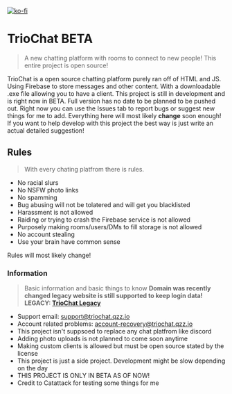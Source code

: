[![ko-fi](https://ko-fi.com/img/githubbutton_sm.svg)](https://ko-fi.com/A0A61IAEQ5)

# TrioChat BETA
> A new chatting platform with rooms to connect to new people! This entire project is open source!

TrioChat is a open source chatting platform purely ran off of HTML and JS. Using Firebase to store messages and other content. With a downloadable .exe file allowing you to have a client.
This project is still in development and is right now in BETA. Full version has no date to be planned to be pushed out. Right now you can use the Issues tab to report bugs or suggest new things for me to add.
Everything here will most likely **change** soon enough! If you want to help develop with this project the best way is just write an actual detailed suggestion! 

## Rules
> With every chating platfrom there is rules.

- No racial slurs
- No NSFW photo links
- No spamming
- Bug abusing will not be tolatered and will get you blacklisted
- Harassment is not allowed
- Raiding or trying to crash the Firebase service is not allowed
- Purposely making rooms/users/DMs to fill storage is not allowed
- No account stealing
- Use your brain have common sense
  
Rules will most likely change!

### Information
> Basic information and basic things to know
> **Domain was recently changed legacy website is still supported to keep login data!**
> **LEGACY: [TrioChat Legacy](https://flipertail.github.io/TrioChat/)**

- Support email: <support@triochat.qzz.io>
- Account related problems: <account-recovery@triochat.qzz.io>
- This project isn't suppsoed to replace any chat platfrom like discord
- Adding photo uploads is not planned to come soon anytime
- Making custom clients is allowed but must be open source stated by the license
- This project is just a side project. Development might be slow depending on the day
- THIS PROJECT IS ONLY IN BETA AS OF NOW!
- Credit to Catattack for testing some things for me
